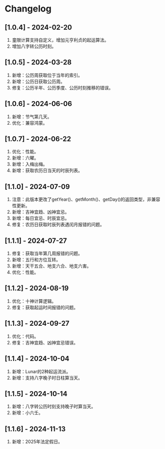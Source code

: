 # Changelog

## [1.0.4] - 2024-02-20
1. 童限计算支持自定义，增加元亨利贞的起运算法。
2. 增加八字转公历时刻。

## [1.0.5] - 2024-03-28
1. 新增：公历周获取位于当年的索引。
2. 新增：公历日获取公历周。
3. 修复：公历半年、公历季度、公历时刻推移的错误。

## [1.0.6] - 2024-06-06
1. 新增：节气第几天。
2. 优化：兼容鸿蒙。

## [1.0.7] - 2024-06-22
1. 优化：性能。
2. 新增：六曜。
3. 新增：入梅出梅。
4. 新增：获取农历日当天的时辰列表。

## [1.1.0] - 2024-07-09
1. 注意：此版本更改了getYear()、getMonth()、getDay()的返回类型，非兼容性更新。
2. 新增：吉神宜趋、凶神宜忌。
3. 新增：每日宜忌、时辰宜忌。
4. 修复：农历日获取时辰列表遇闰月报错的问题。

## [1.1.1] - 2024-07-27
1. 修复：获取当年第几周报错的问题。
2. 新增：五行和方位互转。
3. 新增：天干五合、地支六合、地支六害。
4. 优化：性能。

## [1.1.2] - 2024-08-19
1. 优化：十神计算逻辑。
2. 修复：获取起运时间报错的问题。

## [1.1.3] - 2024-09-27
1. 优化：代码。
2. 修复：吉神宜趋、凶神宜忌错误。

## [1.1.4] - 2024-10-04
1. 新增：Lunar的2种起运流派。
2. 新增：支持八字晚子时日柱算当天。

## [1.1.5] - 2024-10-14
1. 新增：八字转公历时刻支持晚子时算当天。
2. 新增：小六壬。

## [1.1.6] - 2024-11-13
1. 新增：2025年法定假日。
